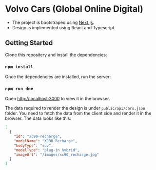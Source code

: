 # Volvo Cars (Global Online Digital)

- The project is bootstraped using [Next.js](https://nextjs.org/).
- Design is implemented using React and Typescript.

## Getting Started

Clone this repositery and install the dependencies:

### `npm install`

Once the dependencies are installed, run the server:

### `npm run dev`

Open [http://localhost:3000](http://localhost:3000) to view it in the browser.

The data required to render the design is under `public/api/cars.json` folder. You need to fetch the data from the client side and render it in the browser. The data looks like this:

```json
[
  {
    "id": "xc90-recharge",
    "modelName": "XC90 Recharge",
    "bodyType": "suv",
    "modelType": "plug-in hybrid",
    "imageUrl": "/images/xc90_recharge.jpg"
  }
]
```
